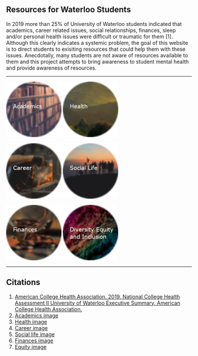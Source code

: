 

## Resources for Waterloo Students 

In 2019 more than 25% of University of Waterloo students indicated that academics, career related issues, social relationships, finances, sleep and/or personal health issues were difficult or traumatic for them [1]. Although this clearly indicates a systemic problem, the goal of this website is to direct students to exisiting resources that could help them with these issues. Anecdotally, many students are not aware of resources available to them and this project attempts to bring awareness to student mental health and provide awareness of resources. 

--------------

[![Academics](./images/academics.png)](https://raywoo32.github.io/raywoo32.github.io-waterloo-resources/subpages/academics.html)
[![Health](./images/health.png)](https://raywoo32.github.io/raywoo32.github.io-waterloo-resources/subpages/health.html)


[![Career](./images/career.png)](https://raywoo32.github.io/raywoo32.github.io-waterloo-resources/subpages/career.html)
[![Social Life](./images/social.png)](https://raywoo32.github.io/raywoo32.github.io-waterloo-resources/subpages/social.html)


[![Finances](./images/finances.png)](https://raywoo32.github.io/raywoo32.github.io-waterloo-resources/subpages/finaces.html)
[![Human Rights, Equity and Inclusion](./images/equity.png)](https://raywoo32.github.io/raywoo32.github.io-waterloo-resources/subpages/equity.html)

--------------


## Citations 

1. [American College Health Association. 2019. National College Health Assessment II University of Waterloo Executive Summary. American College Health Association.](https://uwaterloo.ca/institutional-analysis-planning/sites/ca.institutional-analysis-planning/files/uploads/files/2019_ncha-ii_university_of_waterloo_executive_summary_pdf.pdf)
2. [Academics image](https://unsplash.com/photos/sfL_QOnmy00?utm_source=unsplash&utm_medium=referral&utm_content=creditShareLink)
3. [Health image](https://unsplash.com/photos/78A265wPiO4?utm_source=unsplash&utm_medium=referral&utm_content=creditShareLink)
4. [Career image](https://unsplash.com/photos/nak9xdVuHAg?utm_source=unsplash&utm_medium=referral&utm_content=creditShareLink)
5. [Social life image](https://unsplash.com/photos/i5Kx0P8A0d4?utm_source=unsplash&utm_medium=referral&utm_content=creditShareLink)
6. [Finances image](https://unsplash.com/photos/NeTPASr-bmQ?utm_source=unsplash&utm_medium=referral&utm_content=creditShareLink)
7. [Equity image](https://unsplash.com/photos/QGQz-IBBl5w?utm_source=unsplash&utm_medium=referral&utm_content=creditShareLink)

